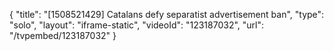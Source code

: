 {
    "title": "[1508521429] Catalans defy separatist advertisement ban",
    "type": "solo",
    "layout": "iframe-static",
    "videoId": "123187032",
    "url": "\/tvpembed\/123187032"
}